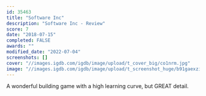 ```yaml
---
id: 35463
title: "Software Inc"
description: "Software Inc - Review"
score: 7
date: "2018-07-15"
completed: FALSE
awards: ""
modified_date: "2022-07-04"
screenshots: []
cover: "//images.igdb.com/igdb/image/upload/t_cover_big/co1nrm.jpg"
image: "//images.igdb.com/igdb/image/upload/t_screenshot_huge/b91gaexziyp0p9vynro5.jpg"
---
```

A wonderful building game with a high learning curve, but GREAT detail.